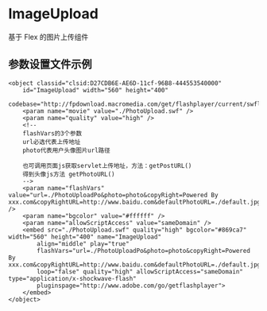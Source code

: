 ImageUpload
=========

基于 Flex 的图片上传组件

参数设置文件示例
---------
    <object classid="clsid:D27CDB6E-AE6D-11cf-96B8-444553540000"
        id="ImageUpload" width="560" height="400"
        codebase="http://fpdownload.macromedia.com/get/flashplayer/current/swflash.cab">
        <param name="movie" value="./PhotoUpload.swf" />
        <param name="quality" value="high" />
        <!-- 
        flashVars的3个参数
        url必选代表上传地址
        photo代表用户头像图片url路径
  	
        也可调用页面js获取servlet上传地址，方法：getPostURL()
        得到头像js方法 getPhotoURL()
        -->
        <param name="flashVars" value="url=./PhotoUploadPo&photo=photo&copyRight=Powered By xxx.com&copyRightURL=http://www.baidu.com&defaultPhotoURL=./default.jpg" />
        <param name="bgcolor" value="#ffffff" />
        <param name="allowScriptAccess" value="sameDomain" />
        <embed src="./PhotoUpload.swf" quality="high" bgcolor="#869ca7" width="560" height="400" name="ImageUpload" 
            align="middle" play="true"
            flashVars="url=./PhotoUploadPo&photo=photo&copyRight=Powered By xxx.com&copyRightURL=http://www.baidu.com&defaultPhotoURL=./default.jpg" 
            loop="false" quality="high" allowScriptAccess="sameDomain" type="application/x-shockwave-flash"
            pluginspage="http://www.adobe.com/go/getflashplayer">
        </embed>
    </object>
